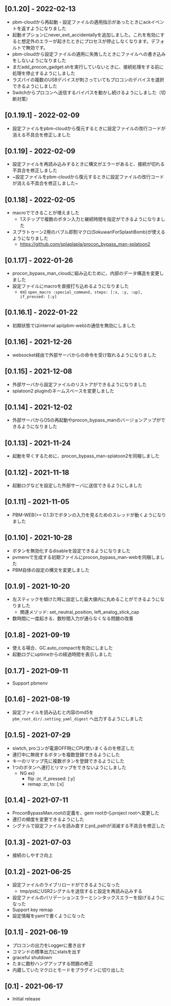 ## [0.1.20] - 2022-02-13
- pbm-cloudから再起動・設定ファイルの適用指示があったときにackイベントを返すようになりました
- 起動オプションにnever_exit_accidentallyを追加しました。これを有効にすると想定外のエラーが起きたときにプロセスが停止しなくなります。デフォルトで無効です。
- pbm-cloudから設定ファイルの適用に失敗したときにファイルへの書き込みをしないようになりました
- まだadd_procon_gadget.shを実行していないときに、接続処理をする前に処理を停止するようにしました
- ラズパイの複数のUSBデバイスが刺さっていてもプロコンのデバイスを選択できるようにしました
- Switchからプロコンへ送信するバイパスを動かし続けるようにしました（切断対策）

## [0.1.19.1] - 2022-02-09
- 設定ファイルをpbm-cloudから復元するときに設定ファイルの改行コードが消える不具合を修正しました

## [0.1.19] - 2022-02-09
- 設定ファイルを再読み込みするときに構文がエラーがあると、接続が切れる不具合を修正しました
- ~設定ファイルをpbm-cloudから復元するときに設定ファイルの改行コードが消える不具合を修正しました~

## [0.1.18] - 2022-02-05
- macroでできることが増えました
  - 1ステップで複数のボタン入力と継続時間を指定ができるようになりました
- スプラトゥーン2用のバブル即割マクロ(SokuwariForSplashBomb)が使えるようになりました
  - https://github.com/splaplapla/procon_bypass_man-splatoon2

## [0.1.17] - 2022-01-26
- procon_bypass_man_cloudに組み込むために、内部のデータ構造を変更しました
- 設定ファイルにmacroを直接打ち込めるようになりました
  - ex) `open_macro :special_command, steps: [:x, :y, :up], if_pressed: [:y]`

## [0.1.16.1] - 2022-01-22
- 初期状態ではinternal api(pbm-web)の通信を無効にしました

## [0.1.16] - 2021-12-26
- websocket経由で外部サーバからの命令を受け取れるようになりました

## [0.1.15] - 2021-12-08
- 外部サーバから設定ファイルのリストアができるようになりました
- splatoon2 pluginのネームスペースを変更しました

## [0.1.14] - 2021-12-02
- 外部サーバからOSの再起動やprocon_bypass_manのバージョンアップができるようになりました

## [0.1.13] - 2021-11-24
- 起動を早くするために、procon_bypass_man-splatoon2を同梱しました

## [0.1.12] - 2021-11-18
- 起動ログなどを設定した外部サーバに送信できるようにしました

## [0.1.11] - 2021-11-05
- PBM-WEB(>= 0.1.3)でボタンの入力を見るためのスレッドが動くようになりました

## [0.1.10] - 2021-10-28
- ボタンを無効化するdisableを設定できるようになりました
- pvmenvで生成する初期ファイルにprocon_bypass_man-webを同梱しました
- PBM自体の設定の構文を変更しました

## [0.1.9] - 2021-10-20
- 左スティックを傾けた時に設定した最大値内に丸めることができるようになりました
    - 関連メソッド: set_neutral_position, left_analog_stick_cap
- 数時間に一度起きる、数秒間入力が通らなくなる問題の改善

## [0.1.8] - 2021-09-19
- 使える場合、GC.auto_compactを有効にしました
- 起動ログにuptimeからの経過時間を表示しました

## [0.1.7] - 2021-09-11
- Support pbmenv

## [0.1.6] - 2021-08-19
- 設定ファイルを読み込むと内容のmd5を `pbm_root_dir/.setting_yaml_digest` へ出力するようにしました

## [0.1.5] - 2021-07-29
- siwtch, proコンが電源OFF時にCPU使いまくるのを修正した
- 連打中に無視するボタンを複数登録できるようにした
- キーのリマップ先に複数ボタンを登録できるようにした
- 1つのボタンへ連打とリマップをできないようにしました
    - NG ex)
        - flip :zr, if_pressed: [:y]
        - remap :zr, to: [:x]

## [0.1.4] - 2021-07-11
- ProconBypassMan.rootの定義を、gem rootからproject rootへ変更した
- 連打の頻度を変更できるようにした
- シグナルで設定ファイルを読み直すとpid_pathが消滅する不具合を修正した

## [0.1.3] - 2021-07-03
- 接続のしやすさ向上

## [0.1.2] - 2021-06-25
- 設定ファイルのライブリロードができるようになった
  - tmp/pidにUSR2シグナルを送信すると設定を再読み込みする
- 設定ファイルのバリデーションエラーとシンタックスエラーを投げるようになった
- Support key remap
- 設定情報をyamlで書くようになった

## [0.1.1] - 2021-06-19
- プロコンの出力をLoggerに書き出す
- コマンドの標準出力にstatsを出す
- graceful shutdown
- たまに数秒ハングアップする問題の修正
- 内蔵していたマクロとモードをプラグインに切り出した

## [0.1] - 2021-06-17

- Initial release

